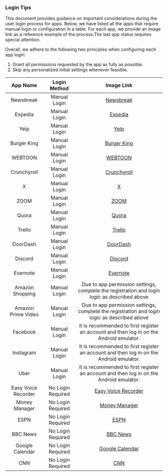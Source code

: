 ### Login Tips

This document provides guidance on important considerations during the user login process for apps. Below, we have listed all the apps that require manual login or configuration in a table. For each app, we provide an image link as a reference example of the process.The last app status requires special attention.

Overall, we adhere to the following two principles when configuring each app login:

1. Grant all permissions requested by the app as fully as possible.
2. Skip any personalized initial settings whenever feasible.


| App Name            | Login Method       | Image Link                                                               |
|:-------------------:|:------------------:|:------------------------------------------------------------------------:|
| Newsbreak           | Manual Login       | [Newsbreak](pics/NewsBreak.png)                                     |
| Expedia             | Manual Login       | [Expedia](pics/Expedia.png)                                         |
| Yelp                | Manual Login       | [Yelp](pics/Yelp.png)                                               |
| Burger King         | Manual Login       | [Burger King](pics/BurgerKing.png)                                  |
| WEBTOON             | Manual Login       | [WEBTOON](pics/Webtoon.png)                                         |
| Crunchyroll         | Manual Login       | [Crunchyroll](pics/Crunchyroll.png)                                 |
| X                   | Manual Login       | [X](pics/X.png)                                                     |
| ZOOM                | Manual Login       | [ZOOM](pics/Zoom.png)                                               |
| Quora               | Manual Login       | [Quora](pics/Quora.png)                                             |
| Trello              | Manual Login       | [Trello](pics/Trello.png)                                           |
| DoorDash            | Manual Login       | [DoorDash](pics/DoorDash.png)                                       |
| Discord             | Manual Login       | [Discord](pics/Discord.png)                                         |
| Evernote            | Manual Login       | [Evernote](pics/Evernote.png)                                       |
| Amazon Shopping     | Manual Login       | Due to app permission settings, complete the registration and login logic as described above |
| Amazon Prime Video  | Manual Login       | Due to app permission settings, complete the registration and login logic as described above |
| Facebook            | Manual Login       | It is recommended to first register an account and then log in on the Android emulator.      |
| Instagram           | Manual Login       | It is recommended to first register an account and then log in on the Android emulator.      |
| Uber                | Manual Login       | It is recommended to first register an account and then log in on the Android emulator.      |
| Easy Voice Recorder | No Login Required  | [Easy Voice Recorder](pics/EasyVoiceRecorder.png)                   |
| Money Manager       | No Login Required  | [Money Manager](pics/MoneyManager.png)                             |
| ESPN                | No Login Required  | [ESPN](pics/ESPN.png)                                               |
| BBC News            | No Login Required  | [BBC News](pics/BBCNews.png)                                        |
| Google Calendar     | No Login Required  | [Google Calendar](pics/GoogleCalendar.png)                         |
| CNN                 | No Login Required  | [CNN](pics/CNN.png)                                                 |

